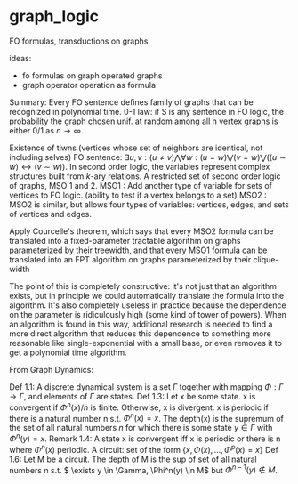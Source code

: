 # graph_logic
FO formulas, transductions on graphs

ideas:
- fo formulas on graph operated graphs
- graph operator operation as formula

Summary: 
Every FO sentence defines family of graphs that can be recognized in polynomial time. 0-1 law: if S is any sentence in FO logic, the probability the graph chosen unif. at random among all n vertex graphs is either 0/1 as $n \rightarrow \infty$. 

Existence of tiwns (vertices whose set of neighbors are identical, not including selves) FO sentence: $\exists u,v : (u \neq v) \bigwedge \forall w: (u=w) \bigvee (v = w) \bigvee ((u \sim w) \leftrightarrow ( v \sim w))$.
In second order logic, the variables represent complex structures built from $k$-ary relations.
A restricted set of second order logic of graphs, MSO 1 and 2. 
MSO1 : Add another type of variable for sets of vertices to FO logic. (ability to test if a vertex belongs to a set)
MSO2 : MSO2 is similar, but allows four types of variables: vertices, edges, and sets of vertices and edges. 

Apply Courcelle's theorem, which says that every MSO2 formula can be translated into a fixed-parameter tractable algorithm on graphs parameterized by their treewidth, and that every MSO1 formula can be translated into an FPT algorithm on graphs parameterized by their clique-width

The point of this is completely constructive: it's not just that an algorithm exists, but in principle we could automatically translate the formula into the algorithm. It's also completely useless in practice because the dependence on the parameter is ridiculously high (some kind of tower of powers). When an algorithm is found in this way, additional research is needed to find a more direct algorithm that reduces this dependence to something more reasonable like single-exponential with a small base, or even removes it to get a polynomial time algorithm. 

From Graph Dynamics:

Def 1.1: A discrete dynamical system is a set $\Gamma$ together with mapping $\Phi: \Gamma \rightarrow \Gamma$, and elements of $\Gamma$ are states.
Def 1.3: Let x be some state. x is convergent if $\Phi^n(x)/n$ is finite. Otherwise, x is divergent. x is periodic if there is a natural number n s.t. $\Phi^n(x)=x$. 
The depth(x) is the supremum of the set of all natural numbers $n$ for which there is some state $y \in \Gamma$ with $\Phi^n(y) = x$. 
Remark 1.4: A state x is convergent iff x is periodic or there is n where $\Phi^n(x)$ periodic.
A circuit: set of the form $\{ x, \Phi(x), ..., \Phi^p(x) = x\}$
Def 1.6: Let M be a circuit. The depth of M is the sup of set of all natural numbers n s.t. $ \exists y \in \Gamma, \Phi^n(y) \in M$ but $\Phi^{n-1}(y) \notin M$.

